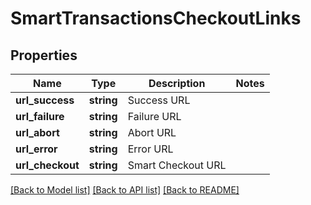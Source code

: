 # SmartTransactionsCheckoutLinks

## Properties
Name | Type | Description | Notes
------------ | ------------- | ------------- | -------------
**url_success** | **string** | Success URL | 
**url_failure** | **string** | Failure URL | 
**url_abort** | **string** | Abort URL | 
**url_error** | **string** | Error URL | 
**url_checkout** | **string** | Smart Checkout URL | 

[[Back to Model list]](../README.md#documentation-for-models) [[Back to API list]](../README.md#documentation-for-api-endpoints) [[Back to README]](../../README.md)


